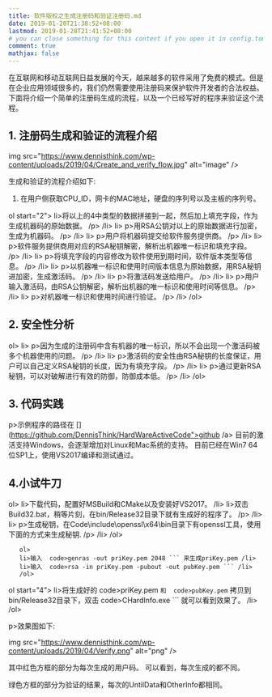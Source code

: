 ```yaml
---
title: 软件版权之生成注册码和验证注册码.md
date: 2019-01-20T21:38:52+08:00
lastmod: 2019-01-28T21:41:52+08:00
# you can close something for this content if you open it in config.toml.
comment: true
mathjax: false
---
```


在互联网和移动互联网日益发展的今天，越来越多的软件采用了免费的模式。但是在企业应用领域很多的，我们仍然需要使用注册码来保护软件开发者的合法权益。下面将介绍一个简单的注册码生成的流程，以及一个已经写好的程序来验证这个流程。

## 1. 注册码生成和验证的流程介绍    

 img src="https://www.dennisthink.com/wp-content/uploads/2019/04/Create_and_verify_flow.jpg" alt="image" />

生成和验证的流程介绍如下:
1. 在用户侧获取CPU_ID，网卡的MAC地址，硬盘的序列号以及主板的序列号。

 ol start="2">
 li>将以上的4中类型的数据拼接到一起，然后加上填充字段，作为生成机器码的原始数据。 /p> /li>
 li> p>用RSA公钥对以上的原始数据进行加密，生成为机器码。 /p> /li>
 li> p>用户将机器码提交给软件服务提供商。 /p> /li>
 li> p>软件服务提供商用对应的RSA秘钥解密，解析出机器唯一标识和填充字段。 /p> /li>
 li> p>将填充字段的内容修改为软件使用到期时间，软件版本类型等信息。 /p> /li>
 li> p>以机器唯一标识和使用时间版本信息为原始数据，用RSA秘钥进加密，生成激活码。 /p> /li>
 li> p>将激活码发送给用户。 /p> /li>
 li> p>用户输入激活码，由RSA公钥解密，解析出机器的唯一标识和使用时间等信息。 /p> /li>
 li> p>对机器唯一标识和使用时间进行验证。 /p> /li>
 /ol>

## 2. 安全性分析    

 ol>
 li> p>因为生成的注册码中含有机器的唯一标识，所以不会出现一个激活码被多个机器使用的问题。 /p> /li>
 li> p>激活码的安全性由RSA秘钥的长度保证，用户可以自己定义RSA秘钥的长度，因为有填充字段。 /p> /li>
 li> p>通过更新RSA秘钥，可以对破解进行有效的防御，防御成本低。 /p> /li>
 /ol>

## 3. 代码实践    

 p>示例程序的路径在 [](https://github.com/DennisThink/HardWareActiveCode">github /a>
目前的激活支持Windows，会逐渐增加对Linux和Mac系统的支持。
目前已经在Win7 64位SP1上，使用VS2017编译和测试通过。

## 4.小试牛刀    

 ol>
 li>下载代码，配置好MSBuild和CMake以及安装好VS2017。 /li>
 li>双击Build32.bat，稍等片刻，在bin/Release32目录下就有生成好的程序了。 /p> /li>
 li> p>生成秘钥，在Code\include\openssl\x64\bin目录下有openssl工具，使用下面的方式来生成秘钥. /p> /li>
 /ol>

```
   ol>
   li>输入  code>genras -out priKey.pem 2048 ``` 来生成priKey.pem /li>
   li>输入  code>rsa -in priKey.pem -pubout -out pubKey.pem ``` /li>
   /ol>
 ```


 ol start="4">
 li>将生成好的  code>priKey.pem ``` 和  code>pubKey.pem ``` 拷贝到bin/Release32目录下，双击  code>CHardInfo.exe ``` 就可以看到效果了。 /li>
 /ol>

 p>效果图如下:

 img src="https://www.dennisthink.com/wp-content/uploads/2019/04/Verify.png" alt="png" />

其中红色方框的部分为每次生成的用户码。
可以看到，每次生成的都不同。

绿色方框的部分为验证的结果，每次的UntilData和OtherInfo都相同。